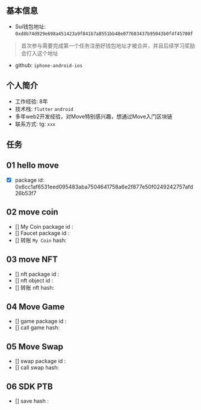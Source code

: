 ## 基本信息
- Sui钱包地址: `0xd8b74d929e698a451423a9f841b7a8551bb48e077683437b95043b0f4f45700f`
> 首次参与需要完成第一个任务注册好钱包地址才被合并，并且后续学习奖励会打入这个地址
- github: `iphone-android-ios`

## 个人简介
- 工作经验: 8年
- 技术栈: `flutter` `android`
- 多年web2开发经验，对Move特别感兴趣，想通过Move入门区块链
- 联系方式: tg: `xxx` 

## 任务

##   01 hello move  
- [x] package id: 0x6cc1af6531eed095483aba7504641758a6e2f877e50f0249242757afd26b53f7

##   02 move coin
- [] My Coin package id : 
- [] Faucet package id : 
- [] 转账 `My Coin` hash:

##   03 move NFT
- [] nft package id :
- [] nft object id : 
- [] 转账 nft  hash:

##   04 Move Game
- [] game package id :
- [] call game hash:

##   05 Move Swap
- [] swap package id :
- [] call swap hash:

##   06 SDK PTB
- [] save hash :
